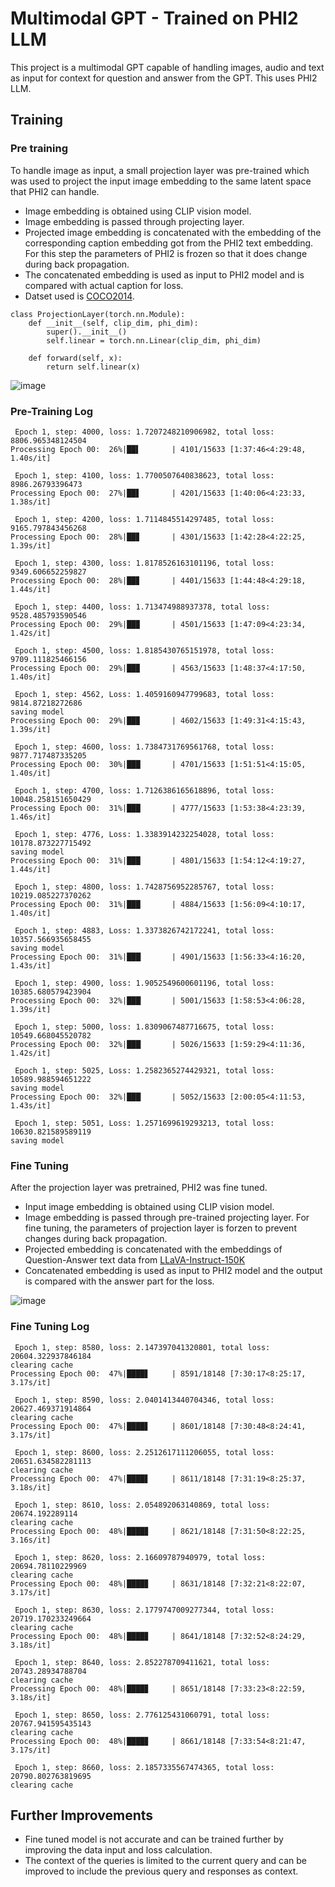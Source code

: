 # Multimodal GPT - Trained on PHI2 LLM

This project is a multimodal GPT capable of handling images, audio and text as input for context for question and answer from the GPT. This uses PHI2 LLM.

## Training

### Pre training
To handle image as input, a small projection layer was pre-trained which was used to project the input image embedding to the same latent space that PHI2 can handle.


* Image embedding is obtained using CLIP vision model.
* Image embedding is passed through projecting layer.
* Projected image embedding is concatenated with the embedding of the corresponding caption embedding got from the PHI2 text embedding. For this step the parameters of PHI2 is frozen so that it does change during back propagation.
* The concatenated embedding is used as input to PHI2 model and is compared with actual caption for loss. 
* Datset used is [COCO2014](https://www.kaggle.com/datasets/nadaibrahim/coco2014).


```
class ProjectionLayer(torch.nn.Module):
    def __init__(self, clip_dim, phi_dim):
        super().__init__()
        self.linear = torch.nn.Linear(clip_dim, phi_dim)

    def forward(self, x):
        return self.linear(x)
```

![image](https://github.com/user-attachments/assets/27978a2d-0b89-4e00-a486-4b82fee68008)


### Pre-Training Log

```
 Epoch 1, step: 4000, loss: 1.7207248210906982, total loss: 8806.965348124504
Processing Epoch 00:  26%|██▌       | 4101/15633 [1:37:46<4:29:48,  1.40s/it]

 Epoch 1, step: 4100, loss: 1.7700507640838623, total loss: 8986.26793396473
Processing Epoch 00:  27%|██▋       | 4201/15633 [1:40:06<4:23:33,  1.38s/it]

 Epoch 1, step: 4200, loss: 1.7114845514297485, total loss: 9165.797843456268
Processing Epoch 00:  28%|██▊       | 4301/15633 [1:42:28<4:22:25,  1.39s/it]

 Epoch 1, step: 4300, loss: 1.8178526163101196, total loss: 9349.606652259827
Processing Epoch 00:  28%|██▊       | 4401/15633 [1:44:48<4:29:18,  1.44s/it]

 Epoch 1, step: 4400, loss: 1.713474988937378, total loss: 9528.485793590546
Processing Epoch 00:  29%|██▉       | 4501/15633 [1:47:09<4:23:34,  1.42s/it]

 Epoch 1, step: 4500, loss: 1.8185430765151978, total loss: 9709.111825466156
Processing Epoch 00:  29%|██▉       | 4563/15633 [1:48:37<4:17:50,  1.40s/it]

 Epoch 1, step: 4562, Loss: 1.4059160947799683, total loss: 9814.87218272686
saving model
Processing Epoch 00:  29%|██▉       | 4602/15633 [1:49:31<4:15:43,  1.39s/it]

 Epoch 1, step: 4600, loss: 1.7384731769561768, total loss: 9877.717487335205
Processing Epoch 00:  30%|███       | 4701/15633 [1:51:51<4:15:05,  1.40s/it]

 Epoch 1, step: 4700, loss: 1.7126386165618896, total loss: 10048.258151650429
Processing Epoch 00:  31%|███       | 4777/15633 [1:53:38<4:23:39,  1.46s/it]

 Epoch 1, step: 4776, Loss: 1.3383914232254028, total loss: 10178.873227715492
saving model
Processing Epoch 00:  31%|███       | 4801/15633 [1:54:12<4:19:27,  1.44s/it]

 Epoch 1, step: 4800, loss: 1.7428756952285767, total loss: 10219.085227370262
Processing Epoch 00:  31%|███       | 4884/15633 [1:56:09<4:10:17,  1.40s/it]

 Epoch 1, step: 4883, Loss: 1.3373826742172241, total loss: 10357.566935658455
saving model
Processing Epoch 00:  31%|███▏      | 4901/15633 [1:56:33<4:16:20,  1.43s/it]

 Epoch 1, step: 4900, loss: 1.9052549600601196, total loss: 10385.680579423904
Processing Epoch 00:  32%|███▏      | 5001/15633 [1:58:53<4:06:28,  1.39s/it]

 Epoch 1, step: 5000, loss: 1.8309067487716675, total loss: 10549.668045520782
Processing Epoch 00:  32%|███▏      | 5026/15633 [1:59:29<4:11:36,  1.42s/it]

 Epoch 1, step: 5025, Loss: 1.2582365274429321, total loss: 10589.988594651222
saving model
Processing Epoch 00:  32%|███▏      | 5052/15633 [2:00:05<4:11:53,  1.43s/it]

 Epoch 1, step: 5051, Loss: 1.2571699619293213, total loss: 10630.821589589119
saving model
```



### Fine Tuning
After the projection layer was pretrained, PHI2 was fine tuned.

* Input image embedding is obtained using CLIP vision model.
* Image embedding is passed through pre-trained projecting layer. For fine tuning, the parameters of projection layer is forzen to prevent changes during back propagation.
* Projected embedding is concatenated with the embeddings of Question-Answer text data from [LLaVA-Instruct-150K](https://huggingface.co/datasets/liuhaotian/LLaVA-Instruct-150K) 
* Concatenated embedding is used as input to PHI2 model and the output is compared with the answer part for the loss.

![image](https://github.com/user-attachments/assets/015677c5-c610-4d97-b67b-18f1b40e0a77)


### Fine Tuning Log
```
 Epoch 1, step: 8580, loss: 2.147397041320801, total loss: 20604.322937846184
clearing cache
Processing Epoch 00:  47%|████▋     | 8591/18148 [7:30:17<8:25:17,  3.17s/it]

 Epoch 1, step: 8590, loss: 2.0401413440704346, total loss: 20627.469371914864
clearing cache
Processing Epoch 00:  47%|████▋     | 8601/18148 [7:30:48<8:24:41,  3.17s/it]

 Epoch 1, step: 8600, loss: 2.2512617111206055, total loss: 20651.634582281113
clearing cache
Processing Epoch 00:  47%|████▋     | 8611/18148 [7:31:19<8:25:37,  3.18s/it]

 Epoch 1, step: 8610, loss: 2.054892063140869, total loss: 20674.192289114
clearing cache
Processing Epoch 00:  48%|████▊     | 8621/18148 [7:31:50<8:22:25,  3.16s/it]

 Epoch 1, step: 8620, loss: 2.16609787940979, total loss: 20694.78110229969
clearing cache
Processing Epoch 00:  48%|████▊     | 8631/18148 [7:32:21<8:22:07,  3.17s/it]

 Epoch 1, step: 8630, loss: 2.1779747009277344, total loss: 20719.170233249664
clearing cache
Processing Epoch 00:  48%|████▊     | 8641/18148 [7:32:52<8:24:29,  3.18s/it]

 Epoch 1, step: 8640, loss: 2.852278709411621, total loss: 20743.28934788704
clearing cache
Processing Epoch 00:  48%|████▊     | 8651/18148 [7:33:23<8:22:59,  3.18s/it]

 Epoch 1, step: 8650, loss: 2.776125431060791, total loss: 20767.941595435143
clearing cache
Processing Epoch 00:  48%|████▊     | 8661/18148 [7:33:54<8:21:47,  3.17s/it]

 Epoch 1, step: 8660, loss: 2.1857335567474365, total loss: 20790.802763819695
clearing cache

```


## Further Improvements
* Fine tuned model is not accurate and can be trained further by improving the data input and loss calculation.
* The context of the queries is limited to the current query and can be improved to include the previous query and responses as context.
